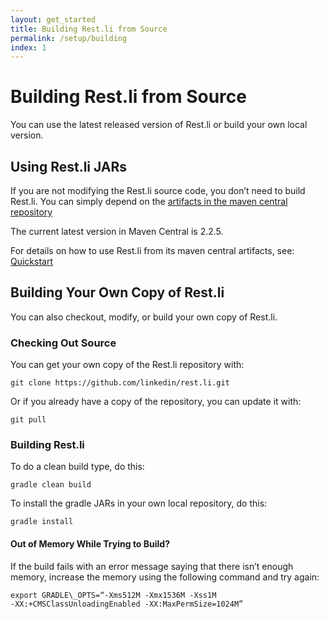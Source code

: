 ```yaml
---
layout: get_started
title: Building Rest.li from Source
permalink: /setup/building
index: 1
---
```


# Building Rest.li from Source
You can use the latest released version of Rest.li or build your own
local version.

## Using Rest.li JARs

If you are not modifying the Rest.li source code, you don’t need to
build Rest.li. You can simply depend on the [artifacts in the maven
central
repository](http://search.maven.org/#search%7Cga%7C1%7Cg%3A%22com.linkedin.pegasus%22)

The current latest version in Maven Central is 2.2.5.

For details on how to use Rest.li from its maven central artifacts, see:
[Quickstart](/rest.li/start/step_by_step)

## Building Your Own Copy of Rest.li

You can also checkout, modify, or build your own copy of Rest.li.

### Checking Out Source

You can get your own copy of the Rest.li repository with:

    git clone https://github.com/linkedin/rest.li.git
    

Or if you already have a copy of the repository, you can update it with:

    git pull

### Building Rest.li

To do a clean build type, do this:

    gradle clean build

To install the gradle JARs in your own local repository, do this:

    gradle install

#### Out of Memory While Trying to Build?

If the build fails with an error message saying that there isn’t enough
memory, increase the memory using the following command and try again:

```
export GRADLE\_OPTS=“-Xms512M -Xmx1536M -Xss1M
-XX:+CMSClassUnloadingEnabled -XX:MaxPermSize=1024M”  
```
